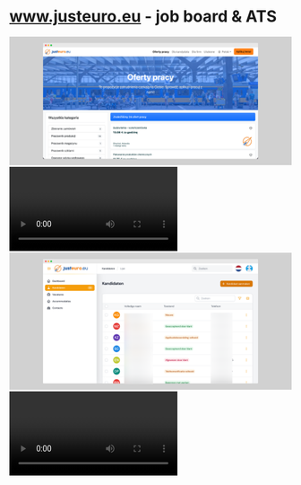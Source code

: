 # www.justeuro.eu - job board & ATS

![Vacancies Page](https://raw.githubusercontent.com/timkrysta/justeuro/main/vacancies-page.png)
![Vacancy Details](https://raw.githubusercontent.com/timkrysta/justeuro/main/vacancy-details.mp4)
![Panel for Justeuro Clients](https://raw.githubusercontent.com/timkrysta/justeuro/main/panel-for-clients.png)
![Admin Sidebar](https://raw.githubusercontent.com/timkrysta/justeuro/main/admin-sidebar.mp4)
